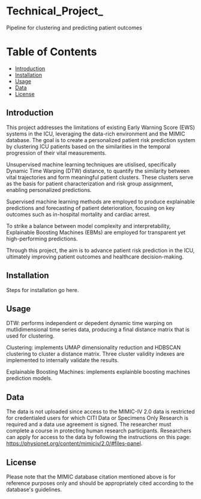 # Technical_Project_
Pipeline for clustering and predicting patient outcomes

# Table of Contents
- [Introduction](#introduction)
- [Installation](#installation)
- [Usage](#usage)
- [Data](#data)
- [License](#license)


## Introduction<a name="introduction"></a>

This project addresses the limitations of existing Early Warning Score (EWS) systems in the ICU, leveraging the data-rich environment and the MIMIC database. The goal is to create a personalized patient risk prediction system by clustering ICU patients based on the similarities in the temporal progression of their vital measurements.

Unsupervised machine learning techniques are utislised, specifically Dynamic Time Warping (DTW) distance, to quantify the similarity between vital trajectories and form meaningful patient clusters. These clusters serve as the basis for patient characterization and risk group assignment, enabling personalized predictions.

Supervised machine learning methods are employed to produce explainable predictions and forecasting of patient deterioration, focusing on key outcomes such as in-hospital mortality and cardiac arrest.

To strike a balance between model complexity and interpretability, Explainable Boosting Machines (EBMs) are employed for transparent yet high-performing predictions.

Through this project, the aim is to advance patient risk prediction in the ICU, ultimately improving patient outcomes and healthcare decision-making.

## Installation<a name="installation"></a>

Steps for installation go here.

## Usage<a name="usage"></a>

DTW: performs independent or depedent dynamic time warping on mutlidimensional time series data,
producing a final distance matrix that is used for clustering.

Clustering: implements UMAP dimensionality reduction and HDBSCAN clustering to cluster a distance matrix.
Three cluster validity indexes are implemented to internally validate the results.

Explainable Boosting Machines: implements explainble boosting machines prediction models.


## Data<a name="data"></a>

The data is not uploaded since access to the MIMIC-IV 2.0 data is restricted for credentialed users for which CITI Data or Specimens Only Research is required and a data use agreement is signed. The researcher must complete a course in protecting human research participants. Researchers can apply for access to the data by following the instructions on this page: https://physionet.org/content/mimiciv/2.0/#files-panel.

## License<a name="license"></a>

Please note that the MIMIC database citation mentioned above is for reference purposes only and should be appropriately cited according to the database's guidelines.


